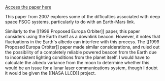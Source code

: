 [Access the paper here](C:\ANU\Papers\PAT\A_Hybrid_Stabilization_Approach_for_Deep-Space_Optical_Communications_Terminals)

This paper from 2007 explores some of the difficulties associated with deep space FSOC systems, particularly to do with an Earth-Mars link.

Similarly to the [[1999 Proposed Europa Orbiter]] paper, this paper considers using the Earth itself as a downlink beacon. However, it notes that fluctuations in the Earth's albedo can interfere with this process. The [[1999 Proposed Europa Orbiter]] paper made similar considerations, and ruled out the possibility of a completely reliable powered beacon from the Earth due to inconsistent lighting conditions from the planet itself. I would have to calculate the albedo variance from the moon to determine whether this would be an issue for a lunar laser communications system, though I doubt it would be given the [[NASA LLCD]] project.

